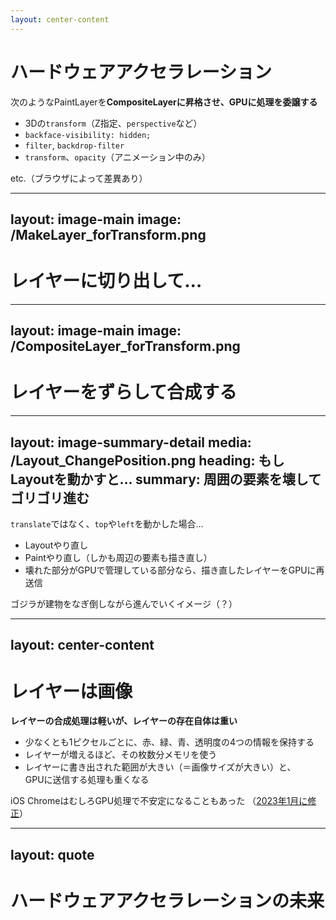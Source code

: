 ```yaml
---
layout: center-content
---
```


# ハードウェアアクセラレーション

次のようなPaintLayerを**CompositeLayerに昇格させ、GPUに処理を委譲する**

- 3Dの`transform`（Z指定、`perspective`など）
- `backface-visibility: hidden;`
- `filter`, `backdrop-filter`
- `transform`、`opacity`（アニメーション中のみ）

<div class="text-end">etc.（ブラウザによって差異あり）</div>

<!--
ところで、ブラウザの処理はCPUによって行われますが、CPUはレンダリングを専門に行うものではありません。

アニメーションでCPUに負荷がかかると、CPUが他に行うべきJavaScriptなどの処理が進まなくなってしまうことがあります。

そこで、一定の条件を満たすPaintLayerは、GPUにレンダリング処理を外注するようにします。

このような特別なレイヤーをCompositeLayer（合成レイヤー）と呼び、GPUに処理を外注することをハードウェアアクセラレーションと言います。
-->

---
layout: image-main
image: /MakeLayer_forTransform.png
---

# レイヤーに切り出して…

<!--
例えば、transformをアニメーションさせた場合、一時的に合成レイヤーが生成されます。

まず、translateさせたい要素だけを別のレイヤーに書き出し、それをGPUに送信します。
-->

---
layout: image-main
image: /CompositeLayer_forTransform.png
---

# レイヤーをずらして合成する

<!--
レイヤーにはtranslateさせる要素しか描画されておらず、そのほかの部分は透明です。

なので、レイヤーごとちょっとずらして重ね合わせるだけで移動したように見せることができます。

透明フィルムを上から貼り付けるようなイメージです。

ここでは、別レイヤーに書き出すときにしかペイント処理が発生していません。
-->

---
layout: image-summary-detail
media: /Layout_ChangePosition.png
heading: もしLayoutを動かすと…
summary: 周囲の要素を壊してゴリゴリ進む
---

`translate`ではなく、`top`や`left`を動かした場合…

- Layoutやり直し
- Paintやり直し（しかも周辺の要素も描き直し）
- 壊れた部分がGPUで管理している部分なら、描き直したレイヤーをGPUに再送信

ゴジラが建物をなぎ倒しながら進んでいくイメージ（？）

<!--
仮に、transformではなく、topやleftをtransitionさせると、Layout自体が壊れてしまいます。

とはいえ、画面全体のレイアウトをやり直すわけではなく、ブラウザは影響範囲をチェックし、再計算は壊れた箇所だけにとどめようとしますが、それでもペイント処理は広範囲に及びます。

topやleftよりtransformの方がアニメーションで優れていると言われるのは、既に描いたものを壊して描き直すことなく、レイヤーをうまく重ね合わせるだけで済むからです。
-->

---
layout: center-content
---

# レイヤーは画像

**レイヤーの合成処理は軽いが、レイヤーの存在自体は重い**

- 少なくとも1ピクセルごとに、赤、緑、青、透明度の4つの情報を保持する
- レイヤーが増えるほど、その枚数分メモリを使う
- レイヤーに書き出された範囲が大きい（＝画像サイズが大きい）と、<br />GPUに送信する処理も重くなる

iOS ChromeはむしろGPU処理で不安定になることもあった
（[2023年1月に修正](https://bugs.webkit.org/show_bug.cgi?id=228333)）


<!--
レイヤーの合成だけで済ませることで、処理は確かに軽くなりますが、レイヤーの存在自体は非常に重く、メモリを大量に消費するものです。

レイヤーを構成する1ピクセルごとに、少なくとも色を表す赤、緑、青、透明度の4バイトの情報を格納する必要があり、それを縦横のピクセル分、メモリを確保しなければなりません。

アニメーションがかくつくときには、わざと3Dの指定を入れたり、will-changeプロパティを指定することで、レイヤーを無理やり生成させる手法も使われていますが、スマートフォンではむしろ負荷が大きくなるリスクがあります。

iOSのChromeでは、GPU処理を伴うtransform、opacityなどをtransitionさせたときに、フレームレートが落ちて瞬時にアニメーション終了後の表示になってしまうバグに遭遇することもあります。

とはいえ、このバグも解決の未来は近そうです。
-->

---
layout: quote
---

# ハードウェアアクセラレーションの未来

<template v-slot:quote>
While the current CSS properties that are hardware-accelerated by default only include <span class="_hdwacc-now">opacity</span>, <span class="_hdwacc-now">filter</span>, and <span class="_hdwacc-now">transform</span> for <span class="_word-now">now</span>, <span class="_hdwacc-will">background-color</span> and <span class="_hdwacc-will">clip-path</span> <span class="_word-will">will</span> soon join the list.
</template>

<template v-slot:cite>
<a href="https://developer.chrome.com/blog/hardware-accelerated-animations/">Chromium - February 22, 2021</a>
</template>

<style>
  [class^=_hdwacc-] {
    font-weight: bold;
  }
  ._hdwacc-now, ._word-now {
    color: #89CFFD;
  }
  ._hdwacc-will, ._word-will {
    color: #FF8AAE;
  }
</style>

<!--
さて、現時点では、ハードウェアアクセラレーションの恩恵を受けられるプロパティは少なく、opacityとtransformだけでアニメーションを実装することが推奨されていますが、Chromiumは近い将来、新たにbackground-colorとclip-pathもハードウェアアクセラレーションの対象に追加するという声明を出しています。

background-colorはtransform, opacityに次いでアニメーションでよく使われているプロパティで、clip-pathはアニメーションの幅をグッと広げるものです。

最後に、clip-pathによるアニメーション実装の考え方を簡単に紹介したいと思います。
-->